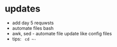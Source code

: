 # updates

- add day 5 requwsts
- automate files bash
- awk, sed - automate file update like config files
- tips: ` cd ~-`
